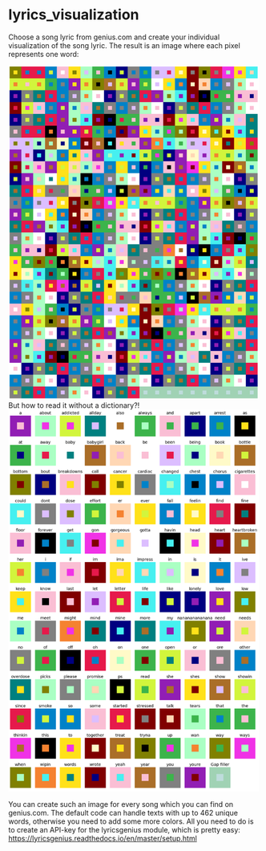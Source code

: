 # lyrics_visualization
Choose a song lyric from genius.com and create your individual visualization of the song lyric. The result is an image where each pixel represents one word:

<td><img width="500px" src="https://github.com/rorinr/lyrics_visualization/blob/master/Already%20Dead.png"></td>
But how to read it without a dictionary?! 

<td><img width="500px" src="https://github.com/rorinr/lyrics_visualization/blob/master/Already%20Dead%20Dictionary.png"></td>

You can create such an image for every song which you can find on genius.com. The default code can handle texts with up to 462 unique words, otherwise you need to add some more colors. All you need to do is to create an API-key for the lyricsgenius module, which is pretty easy: https://lyricsgenius.readthedocs.io/en/master/setup.html
